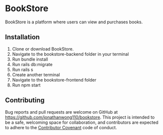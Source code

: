 # BookStore

BookStore is a platform where users can view and purchases books.

## Installation

1.	Clone or download BookStore.
2.	Navigate to the bookstore-backend folder in your terminal
3.	Run bundle install
4.	Run rails db:migrate
5.	Run rails s
6.	Create another terminal
7.	Navigate to the bookstore-frontend folder
8.	Run npm start

## Contributing

Bug reports and pull requests are welcome on GitHub at https://github.com/jonathanwong110/bookstore. This project is intended to be a safe, welcoming space for collaboration, and contributors are expected to adhere to the [Contributor Covenant](http://contributor-covenant.org) code of conduct.